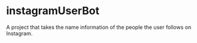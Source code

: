 # instagramUserBot
A project that takes the name information of the people the user follows on Instagram.
